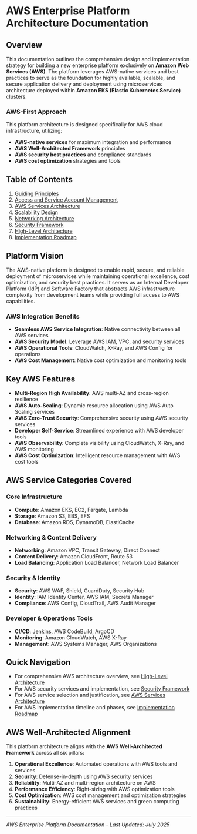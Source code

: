 # AWS Enterprise Platform Architecture Documentation

## Overview

This documentation outlines the comprehensive design and implementation strategy for building a new enterprise platform exclusively on **Amazon Web Services (AWS)**. The platform leverages AWS-native services and best practices to serve as the foundation for highly available, scalable, and secure application delivery and deployment using microservices architecture deployed within **Amazon EKS (Elastic Kubernetes Service)** clusters.

### AWS-First Approach
This platform architecture is designed specifically for AWS cloud infrastructure, utilizing:
- **AWS-native services** for maximum integration and performance
- **AWS Well-Architected Framework** principles
- **AWS security best practices** and compliance standards
- **AWS cost optimization** strategies and tools

## Table of Contents

1. [Guiding Principles](./01-guiding-principles.md)
2. [Access and Service Account Management](./02-access-management.md)
3. [AWS Services Architecture](./03-aws-services.md)
4. [Scalability Design](./04-scalability.md)
5. [Networking Architecture](./05-networking.md)
6. [Security Framework](./06-security.md)
7. [High-Level Architecture](./07-architecture-overview.md)
8. [Implementation Roadmap](./08-implementation-roadmap.md)

## Platform Vision

The AWS-native platform is designed to enable rapid, secure, and reliable deployment of microservices while maintaining operational excellence, cost optimization, and security best practices. It serves as an Internal Developer Platform (IdP) and Software Factory that abstracts AWS infrastructure complexity from development teams while providing full access to AWS capabilities.

### AWS Integration Benefits
- **Seamless AWS Service Integration**: Native connectivity between all AWS services
- **AWS Security Model**: Leverage AWS IAM, VPC, and security services
- **AWS Operational Tools**: CloudWatch, X-Ray, and AWS Config for operations
- **AWS Cost Management**: Native cost optimization and monitoring tools

## Key AWS Features

- **Multi-Region High Availability**: AWS multi-AZ and cross-region resilience
- **AWS Auto-Scaling**: Dynamic resource allocation using AWS Auto Scaling services
- **AWS Zero-Trust Security**: Comprehensive security using AWS security services
- **Developer Self-Service**: Streamlined experience with AWS developer tools
- **AWS Observability**: Complete visibility using CloudWatch, X-Ray, and AWS monitoring
- **AWS Cost Optimization**: Intelligent resource management with AWS cost tools

## AWS Service Categories Covered

### Core Infrastructure
- **Compute**: Amazon EKS, EC2, Fargate, Lambda
- **Storage**: Amazon S3, EBS, EFS
- **Database**: Amazon RDS, DynamoDB, ElastiCache

### Networking & Content Delivery
- **Networking**: Amazon VPC, Transit Gateway, Direct Connect
- **Content Delivery**: Amazon CloudFront, Route 53
- **Load Balancing**: Application Load Balancer, Network Load Balancer

### Security & Identity
- **Security**: AWS WAF, Shield, GuardDuty, Security Hub
- **Identity**: IAM Identity Center, AWS IAM, Secrets Manager
- **Compliance**: AWS Config, CloudTrail, AWS Audit Manager

### Developer & Operations Tools
- **CI/CD**: Jenkins, AWS CodeBuild, ArgoCD
- **Monitoring**: Amazon CloudWatch, AWS X-Ray
- **Management**: AWS Systems Manager, AWS Organizations

## Quick Navigation

- For comprehensive AWS architecture overview, see [High-Level Architecture](./07-architecture-overview.md)
- For AWS security services and implementation, see [Security Framework](./06-security.md)
- For AWS service selection and justification, see [AWS Services Architecture](./03-aws-services.md)
- For AWS implementation timeline and phases, see [Implementation Roadmap](./08-implementation-roadmap.md)

## AWS Well-Architected Alignment

This platform architecture aligns with the **AWS Well-Architected Framework** across all six pillars:

1. **Operational Excellence**: Automated operations with AWS tools and services
2. **Security**: Defense-in-depth using AWS security services
3. **Reliability**: Multi-AZ and multi-region architecture on AWS
4. **Performance Efficiency**: Right-sizing with AWS optimization tools
5. **Cost Optimization**: AWS cost management and optimization strategies
6. **Sustainability**: Energy-efficient AWS services and green computing practices

---

*AWS Enterprise Platform Documentation - Last Updated: July 2025*
